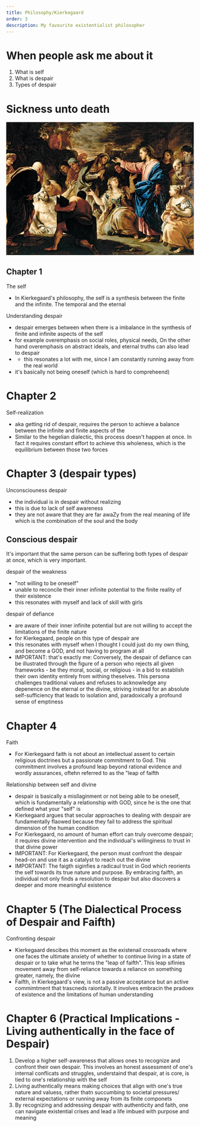 ```yaml
---
title: Philosophy/Kierkegaard
order: 3
description: My favourite existentialist philosopher
---
```


# When people ask me about it

1. What is self
2. What is despair
3. Types of despair

# Sickness unto death

![alt text](image.png)

## Chapter 1

The self
- In Kierkegaard's philosophy, the self is a synthesis between the finite and the infinite. The temporal and the eternal

Understanding despair
- despair emerges between when there is a imbalance in the synthesis of finite and infinite aspects of the self
- for example overemphasis on social roles, physical needs, On the other hand overemphasis on abstract ideals, and eternal truths can also lead to despair
- - this resonates a lot with me, since I am constantly running away from the real world
- it's basically not being oneself (which is hard to compreheend)

# Chapter 2

Self-realization
- aka getting rid of despair, requires the person to achieve a balance between the infinite and finite aspects of the 
- Similar to the hegelian dialectic, this process doesn't happen at once. In fact it requires constant effort to achieve this wholeness, which is the equilibrium between those two forces

# Chapter 3 (despair types)

Unconsciouness despair
- the individual is in despair without realizing
- this is due to lack of self awareness
- they are not aware that they are far awaZy from the real meaning of life which is the combination of the soul and the body

## Conscious despair

It's important that the same person can be suffering both types of despair at once, which is very important.

despair of the weakness
- "not willing to be oneself"
- unable to reconcile their inner infinite potential to the finite reality of their existence
- this resonates with myself and lack of skill with girls

despair of defiance
- are aware of their inner infinite potential but are not willing to accept the limitations of the finite nature
- for Kierkegaard, people on this type of despair are 
- this resonates with myself when I thought I could just do my own thing, and become a GOD, and not having to program at all
- IMPORTANT: that's exactly me: Conversely, the despair of defiance can be illustrated through the figure of a person who rejects all given frameworks - be they moral, social, or religious - in a bid to establish their own identity entirely from withing theselves. This persona challenges traditional values and refuses to acknowledge any depenence on the eternal or the divine, striving instead for an absolute self-sufficiency that leads to isolation and, paradoxically a profound sense of emptiness

# Chapter 4

Faith
- For Kierkegaard faith is not about an intellectual assent to certain religious doctrines but a passionate commitment to God. This commitment involves a profound leap beyond rational evidence and wordly assurances, oftehn referred to as the "leap of faifth


Relationship between self and divine
- despair is basically a misllaginment or not being able to be oneself, which is fundamentally a relationship with GOD, since he is the one that defined what your "self" is
- Kierkegaard argues that secular approaches to dealing with despair are fundamentally flaowed because they fail to address the spiritual dimension of the human condition
- For Kierkegaard, no amount of human effort can truly overcome despair; it requires divine intervention and the individual's willinginess to trust in that divine power
- IMPORTANT: For Kierkegaard, the person must confront the despair head-on and use it as a catalyst to reach out the divine
- IMPORTANT: The faigth siginfies a radicaul trust in God which reorients the self towards its true nature and purpose. By embracing faifth, an individual not only finds a resolution to despair but also discovers a deeper and more meaningful existence

# Chapter 5 (The Dialectical Process of Despair and Faifth)

Confronting despair
- Kierkegaard descibes this moment as the existenail crossroads where one faces the ultimate anxiety of whether to continue living in a state of despair or to take what he terms the "leap of faifth". This leap sifinies movement away from self-reliance towards a reliance on something greater, namely, the divine
- Faifth, in Kierkegaard's view, is not a passive acceptance but an active commimtment that trascneds raiontally. It involves embracin the pradoex of existence and the limitations of human understanding

# Chapter 6 (Practical Implications - Living authentically in the face of Despair)

1. Develop a higher self-awareness that allows ones to recognize and confront their own despair. This involves an honest assessment of one's internal conflicats and struggles, understaind that despair, at is core, is tied to one's relationship with the self
2. Living authentically means making choices that align with one's true nature and valuess, rather thatn succumbing to societal pressures/ external expectations or running away from its finite componets
3. By recognizing and addressing despair with authenticity and faith, one can navigate existential crises and lead a life imbued with purpose and meaning

